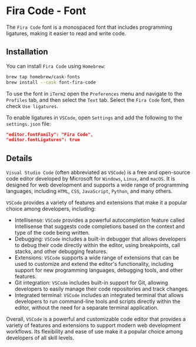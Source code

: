 # Fira Code - Font

The `Fira Code` font is a monospaced font that includes programming ligatures, making it easier to read and write code.

## Installation

You can install `Fira Code` using `Homebrew`:

```bash
brew tap homebrew/cask-fonts
brew install --cask font-fira-code
```

To use the font in `iTerm2` open the `Preferences` menu and navigate to the `Profiles` tab, and then select the `Text` tab.
Select the `Fira Code` font, then check `Use ligatures`.

To enable ligatures in `VSCode`, open `Settings` and add the following to the `settings.json` file:

```json
"editor.fontFamily": "Fira Code",
"editor.fontLigatures": true
```

## Details

`Visual Studio Code` (often abbreviated as `VSCode`) is a free and open-source code editor developed by Microsoft for `Windows`, `Linux`, and `macOS`. It is designed for web development and supports a wide range of programming languages, including `HTML`, `CSS`, `JavaScript`, `Python`, and many others.

`VSCode` provides a variety of features and extensions that make it a popular choice among developers, including:

-   Intellisense: `VSCode` provides a powerful autocompletion feature called Intellisense that suggests code completions based on the context and type of the code being written.
-   Debugging: `VSCode` includes a built-in debugger that allows developers to debug their code directly within the editor, using breakpoints, call stacks, and other debugging features.
-   Extensions: `VSCode` supports a wide range of extensions that can be used to customize and extend the editor's functionality, including support for new programming languages, debugging tools, and other features.
-   Git integration: `VSCode` includes built-in support for Git, allowing developers to easily manage their code repositories and track changes.
-   Integrated terminal: `VSCode` includes an integrated terminal that allows developers to run command-line tools and scripts directly within the editor, without the need for a separate terminal application.

Overall, `VSCode` is a powerful and customizable code editor that provides a variety of features and extensions to support modern web development workflows. Its flexibility and ease of use make it a popular choice among developers of all skill levels.
